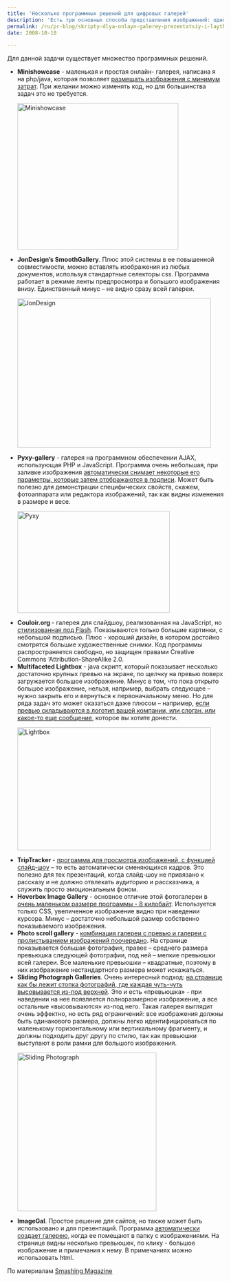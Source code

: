 ```yaml
---
title: 'Несколько программных решений для цифровых галерей'
description: 'Есть три основных способа представления изображений: одно изображение на экран, слайд-шоу или галерея превью. В организации фотографий важно соблюсти баланс между нестандартным подходом и интуитивной понятностью. Для данной задачи существует множество программных решений.'
permalink: /ru/pr-blog/skripty-dlya-onlayn-galerey-prezentatsiy-i-laytboksov
date: 2008-10-10

---
```


Для данной задачи существует множество программных решений.

<ul>
<li><strong>Minishowcase</strong> - маленькая и простая онлайн- галерея, написана я на php/java, которая позволяет <a href="https://minishowcase.net/">размещать изображения с минимум затрат</a>. При желании можно изменять код, но для большинства задач это не требуется.

<img src="{{ site.assets }}/upload/1_0.jpg" alt="Minishowcase" title="Minishowcase"  class="post__img" width="374" height="340"></li>
<li><strong>JonDesign’s SmoothGallery</strong>. Плюс этой системы в ее повышенной совместимости, можно вставлять изображения из любых документов, используя стандартные селекторы css. Программа работает в режиме ленты предпросмотра  и большого изображения внизу. Единственный минус – не видно сразу всей галереи.

<img src="{{ site.assets }}/upload/2_0.jpg" alt="JonDesign" title="JonDesign"  class="post__img" width="450" height="347"><span class="caption" style="width: 448px;"></li>
<li><strong>Pyxy-gallery</strong> - галерея на программном обеспечении AJAX, использующая PHP и JavaScript. Программа очень небольшая, при заливке изображения <a href="https://fennecfoxen.org/pyxy/gallery">автоматически снимает некоторые его параметры, которые затем отображаются в подписи</a>. Может быть полезно для демонстрации специфических свойств, скажем, фотоаппарата или редактора изображений, так как видны изменения в  размере и весе.

<img src="{{ site.assets }}/upload/3.jpg" alt="Pyxy" title="Pyxy"  class="post__img" width="354" height="236"></li>
<li><strong>Couloir.org </strong> - галерея для слайдшоу, реализованная на JavaScript, но <a href="https://www.Couloir.org">стилизованная под Flash</a>. Показываются только большие картинки, с небольшой подписью. Плюс -  хороший дизайн, в котором достойно смотрятся большие художественные снимки. Код программы распространяется свободно, но защищен правами Creative Commons ‘Attribution-ShareAlike 2.0.</li>
<li><strong>Multifaceted Lightbox</strong> - java скрипт, который показывает несколько достаточно крупных превью на экране, по щелчку на превью поверх загружается  большое изображение. Минус  в том, что пока открыто большое изображение, нельзя, например, выбрать следующее – нужно закрыть его и вернуться к первоначальному меню. Но для ряда задач это может оказаться даже плюсом – например, <a href="https://www.gregphoto.net/lightbox/">если превью складываются в логотип вашей компании, или слоган, или какое-то еще сообщение</a>, которое вы хотите донести.

<img src="{{ site.assets }}/upload/6.jpg" alt="Lightbox" title="Lightbox"  class="post__img" width="450" height="285"></li>
<li><strong>TripTracker </strong> - <a href="https://slideshow.triptracker.net/">программа для просмотра изображений, с функцией слайд-шоу</a> – то есть автоматически сменяющихся кадров. Это полезно для тех презентаций, когда слайд-шоу не привязано к рассказу и не должно отвлекать аудиторию и рассказчика, а служить просто эмоциональным фоном.</li>
<li><strong>Hoverbox Image Gallery</strong> - основное отличие этой фотогалереи в <a href="https://sonspring.com/journal/hoverbox-image-gallery">очень маленьком размере программы - 8 килобайт</a>. Используется только CSS, увеличенное изображение видно при наведении курсора. Минус – достаточно небольшой размер собственно показываемого изображения.  </li>
<li><strong>Photo scroll gallery</strong> - <a href="https://www.cssplay.co.uk/menu/photo_scroll.html#nogo">комбинация галереи с превью и галереи с пролистыванием изображений поочередно</a>. На странице показывается большая фотография, правее – среднего размера превьюшка следующей фотографии, под ней – мелкие превьюшки всей галереи. Все маленькие превьюшки – квадратные, поэтому в них изображение нестандартного размера может искажаться. </li>
<li><strong>Sliding Photograph Galleries</strong>. Очень интересный подход: <a href="https://www.cssplay.co.uk/menu/gallery3l.html">на странице  как бы лежит стопка фотографий, где каждая чуть-чуть высовывается из-под верхней</a>. Это и есть «превьюшка» - при наведении на нее появляется полноразмерное изображение, а все остальные «высовываются» из-под него. Такая галерея выглядит очень эффектно, но есть ряд ограничений: все изображения должны быть одинакового размера, должны легко идентифицироваться по маленькому горизонтальному или вертикальному фрагменту, и должны подходить друг другу по стилю, так как превьюшки выступают в роли рамки для большого изображения.

<img src="{{ site.assets }}/upload/8.jpg" alt="Sliding Photograph" title="Sliding Photograph"  class="post__img" width="323" height="368"></li>
<li><strong>ImageGal</strong>. Простое решение для сайтов, но также может быть использовано и для презентаций. Программа <a href="https://dasme.org/imagegal/">автоматически создает галерею</a>, когда ее помещают в папку с изображениями. На странице видны несколько превьюшек, по клику  - большое изображение и примечания  к нему. В примечаниях можно использовать html. </li>
</ul>

По материалам <a href="https://www.smashingmagazine.com/2007/05/18/30-best-solutions-for-image-galleries-slideshows-lightboxes/">Smashing Magazine </a>

